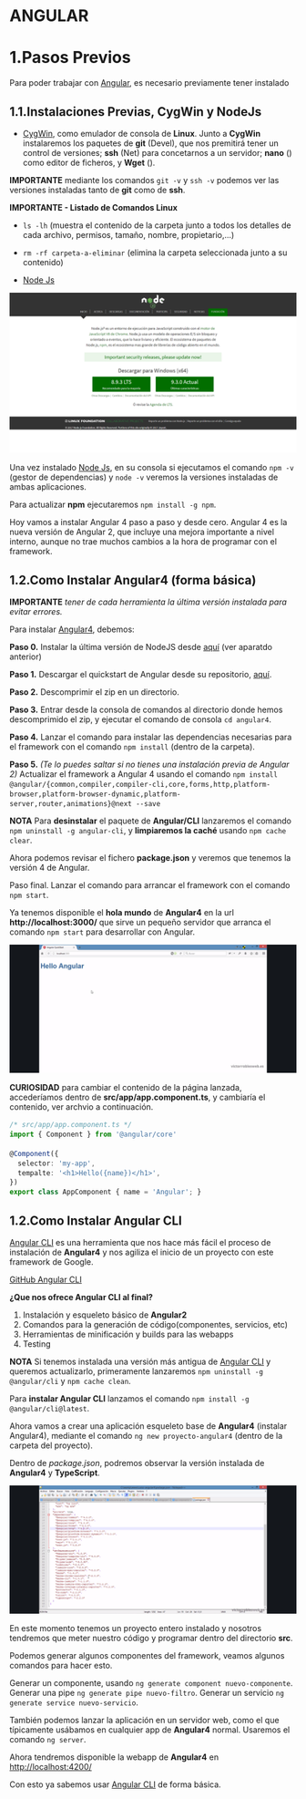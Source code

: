 ANGULAR
=======

1.Pasos Previos
===============

Para poder trabajar con [Angular](https://angular.io/), es necesario previamente tener instalado

1.1.Instalaciones Previas, CygWin y NodeJs
------------------------------------------

* [CygWin](https://www.cygwin.com/), como emulador de consola de **Linux**. Junto a **CygWin** instalaremos los paquetes de **git** (Devel), que nos premitirá tener un control de versiones; **ssh** (Net) para concetarnos a un servidor; **nano** () como editor de ficheros, y **Wget** ().

**IMPORTANTE** mediante los comandos `git -v` y `ssh -v` podemos ver las versiones instaladas tanto de **git** como de **ssh**.

**IMPORTANTE - Listado de Comandos Linux**  
* `ls -lh` (muestra el contenido de la carpeta junto a todos los detalles de cada archivo, permisos, tamaño, nombre, propietario,...)
* `rm -rf carpeta-a-eliminar` (elimina la carpeta seleccionada junto a su contenido)

* [Node Js](https://nodejs.org/es/)

![Node_Js_instalacion_01](https://github.com/HecFranco/Apuntes/blob/master/capture/Node_Js_instalacion_01.jpg)

Una vez instalado [Node Js](https://nodejs.org/es/), en su consola si ejecutamos el comando `npm -v` (gestor de dependencias) y `node -v` veremos la versiones instaladas de ambas aplicaciones.

Para actualizar **npm** ejecutaremos `npm install -g npm`.

Hoy vamos a instalar Angular 4 paso a paso y desde cero. Angular 4 es la nueva versión de Angular 2, que incluye una mejora importante a nivel interno, aunque no trae muchos cambios a la hora de programar con el framework.

1.2.Como Instalar Angular4 (forma básica)
-----------------------------------------

**IMPORTANTE** *tener de cada herramienta la última versión instalada para evitar errores.*

Para instalar [Angular4](https://angular.io/), debemos:

**Paso 0.** Instalar la última versión de NodeJS desde [aquí](https://nodejs.org/es/download/) (ver aparatdo anterior)

**Paso 1.** Descargar el quickstart de Angular desde su repositorio, [aquí](https://github.com/angular/quickstart).

**Paso 2.** Descomprimir el zip en un directorio.

**Paso 3.** Entrar desde la consola de comandos al directorio donde hemos descomprimido el zip, y ejecutar el comando de consola `cd angular4`.

**Paso 4.** Lanzar el comando para instalar las dependencias necesarias para el framework con el comando `npm install` (dentro de la carpeta).

**Paso 5.** *(Te lo puedes saltar si no tienes una instalación previa de Angular 2)* Actualizar el framework a Angular 4 usando el comando `npm install @angular/{common,compiler,compiler-cli,core,forms,http,platform-browser,platform-browser-dynamic,platform-server,router,animations}@next --save`

**NOTA** Para **desinstalar** el paquete de **Angular/CLI** lanzaremos el comando `npm uninstall -g angular-cli`, y **limpiaremos la caché** usando `npm cache clear`.

Ahora podemos revisar el fichero **package.json** y veremos que tenemos la versión 4 de Angular.

Paso final. Lanzar el comando para arrancar el framework con el comando `npm start`.

Ya tenemos disponible el **hola mundo** de **Angular4** en la url **http://localhost:3000/** que sirve un pequeño servidor que arranca el comando `npm start` para desarrollar con Angular.

![Hello_Angular](https://github.com/HecFranco/Apuntes/blob/master/capture/Hello_Angular.jpg)

**CURIOSIDAD** para cambiar el contenido de la página lanzada, accederíamos dentro de **src/app/app.component.ts**, y cambiaría el contenido, ver archvio a continuación.

```ts
/* src/app/app.component.ts */
import { Component } from '@angular/core'

@Component({
  selector: 'my-app',
  tempalte: '<h1>Hello({name})</h1>',
})
export class AppComponent { name = 'Angular'; }
```
1.2.Como Instalar Angular CLI
-----------------------------
[Angular CLI](https://cli.angular.io/) es una herramienta que nos hace más fácil el proceso de instalación de **Angular4** y nos agiliza el inicio de un proyecto con este framework de Google.

[GitHub Angular CLI](https://github.com/angular/angular-cli)

**¿Que nos ofrece Angular CLI al final?**
1. Instalación y esqueleto básico de **Angular2**
2. Comandos para la generación de código(componentes, servicios, etc)
3. Herramientas de minificación y builds para las webapps
4. Testing

**NOTA** Si tenemos instalada una versión más antigua de [Angular CLI](https://cli.angular.io/) y queremos actualizarlo, primeramente lanzaremos `npm uninstall -g @angular/cli` y `npm cache clean`.

Para **instalar Angular CLI** lanzamos el comando `npm install -g @angular/cli@latest`.

Ahora vamos a crear una aplicación esqueleto base de **Angular4** (instalar Angular4), mediante el comando `ng new proyecto-angular4` (dentro de la carpeta del proyecto).

Dentro de *package.json*, podremos observar la versión instalada de **Angular4** y **TypeScript**.

![Angular_01](https://github.com/HecFranco/Apuntes/blob/master/capture/Angular_01.jpg)

En este momento tenemos un proyecto entero instalado y nosotros tendremos que meter nuestro código y programar dentro del directorio **src**.

Podemos generar algunos componentes del framework, veamos algunos comandos para hacer esto.

Generar un componente, usando `ng generate component nuevo-componente`.
Generar una pipe `ng generate pipe nuevo-filtro`.
Generar un servicio `ng generate service nuevo-servicio`.

También podemos lanzar la aplicación en un servidor web, como el que típicamente usábamos en cualquier app de **Angular4** normal. Usaremos el comando `ng server`.

Ahora tendremos disponible la webapp de **Angular4** en [http://localhost:4200/](http://localhost:4200/)

Con esto ya sabemos usar [Angular CLI](https://cli.angular.io/) de forma básica.
